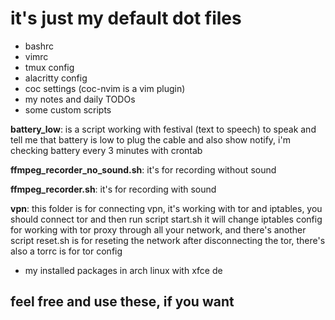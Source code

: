 # it's just my default dot files

* bashrc
* vimrc
* tmux config
* alacritty config
* coc settings (coc-nvim is a vim plugin)
* my notes and daily TODOs
* some custom scripts

**battery_low**: is a script working with festival (text to speech) to speak and tell
me that battery is low to plug the cable and also show notify, i'm checking battery every 3 minutes
with crontab

**ffmpeg_recorder_no_sound.sh**: it's for recording without sound

**ffmpeg_recorder.sh**: it's for recording with sound

**vpn**: this folder is for connecting vpn, it's working with tor and iptables, you should connect tor and then
run script start.sh it will change iptables config for working with tor proxy through all your network, and there's
another script reset.sh is for reseting the network after disconnecting the tor, there's also a torrc is for tor config
* my installed packages in arch linux with xfce de

## feel free and use these, if you want
